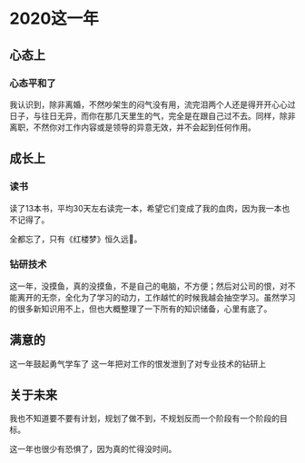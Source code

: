 # 2020这一年

## 心态上

### 心态平和了

我认识到，除非离婚，不然吵架生的闷气没有用，流完泪两个人还是得开开心心过日子，与往日无异，而你在那几天里生的气，完全是在跟自己过不去。同样，除非离职，不然你对工作内容或是领导的异意无效，并不会起到任何作用。

## 成长上

### 读书

读了13本书，平均30天左右读完一本，希望它们变成了我的血肉，因为我一本也不记得了。

全都忘了，只有《红楼梦》恒久远🤣。

### 钻研技术

这一年，没摸鱼，真的没摸鱼，不是自己的电脑，不方便；然后对公司的恨，对不能离开的无奈，全化为了学习的动力，工作越忙的时候我越会抽空学习。虽然学习的很多新知识用不上，但也大概整理了一下所有的知识储备，心里有底了。


## 满意的

这一年鼓起勇气学车了
这一年把对工作的恨发泄到了对专业技术的钻研上

## 关于未来

我也不知道要不要有计划，规划了做不到，不规划反而一个阶段有一个阶段的目标。

这一年也很少有恐惧了，因为真的忙得没时间。


